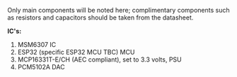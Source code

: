 Only main components will be noted here; complimentary components such as resistors and capacitors should be taken from the datasheet.

**IC's:**
1. MSM6307 IC
2. ESP32 (specific ESP32 MCU TBC) MCU
3. MCP16331T-E/CH (AEC compliant), set to 3.3 volts, PSU
4. PCM5102A DAC
